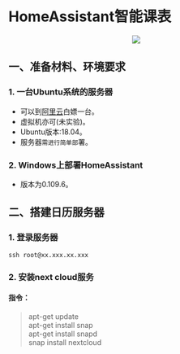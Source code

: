 # HomeAssistant智能课表
<p align="center">
  <img src="https://github.com/home-assistant/home-assistant-assets/blob/master/loading-screen.gif">
</p>

## 一、准备材料、环境要求
   
### 1. 一台Ubuntu系统的服务器
   
* 可以到[阿里云](https://developer.aliyun.com/adc/student/)白嫖一台。
* 虚拟机亦可(未实验)。
* Ubuntu版本:18.04。
* 服务器`需进行简单部`署。
### 2. Windows上部署HomeAssistant
   
* 版本为0.109.6。

## 二、搭建日历服务器
### 1. 登录服务器
    ssh root@xx.xxx.xx.xxx
    
### 2. 安装next cloud服务
#### 指令：
>apt-get update  
apt-get install snap  
apt-get install snapd  
snap install nextcloud  
 
